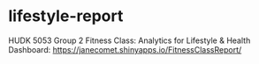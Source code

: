 # lifestyle-report
HUDK 5053 Group 2 Fitness Class: Analytics for Lifestyle &amp; Health
Dashboard: https://janecomet.shinyapps.io/FitnessClassReport/  
